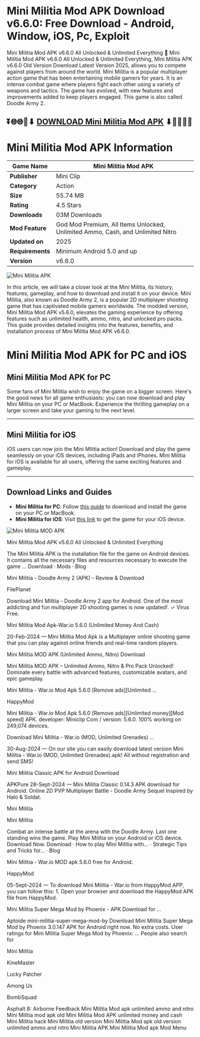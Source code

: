 # Mini Militia Mod APK Download v6.6.0: Free Download - Android, Window, iOS, Pc, Exploit

Mini Militia Mod APK v6.6.0 All Unlocked & Unlimited Everything 👋 Mini Militia Mod APK v6.6.0 All Unlocked & Unlimited Everything, Mini Militia APK v6.6.0 Old Version Download Latest Version 2025, allows you to compete against players from around the world. Mini Militia is a popular multiplayer action game that has been entertaining mobile gamers for years. It is an intense combat game where players fight each other using a variety of weapons and tactics. The game has evolved, with new features and improvements added to keep players engaged. This game is also called Doodle Army 2.

## ⏬🌐🌐📌⬇ [DOWNLOAD Mini Militia Mod APK](https://www.minimilitia-apk.net/) ⬇📌🌐🌐⏬

# Mini Militia Mod APK Information

| **Game Name**       | Mini Militia Mod APK                                   |
|----------------------|-------------------------------------------------------|
| **Publisher**        | Mini Clip                                             |
| **Category**         | Action                                                |
| **Size**             | 55.74 MB                                              |
| **Rating**           | 4.5 Stars                                             |
| **Downloads**        | 03M Downloads                                         |
| **Mod Feature**      | God Mod Premium, All Items Unlocked, Unlimited Ammo, Cash, and Unlimited Nitro |
| **Updated on**       | 2025                                          |
| **Requirements**     | Minimum Android 5.0 and up                            |
| **Version**          | v6.6.0                                                |

![Mini Militia APK](https://github.com/user-attachments/assets/01bb0e02-608f-47d4-952f-96c0f1506a33)


In this article, we will take a closer look at the Mini Militia, its history, features, gameplay, and how to download and install it on your device. Mini Militia, also known as Doodle Army 2, is a popular 2D multiplayer shooting game that has captivated mobile gamers worldwide. The modded version, Mini Militia Mod APK v5.6.0, elevates the gaming experience by offering features such as unlimited health, ammo, nitro, and unlocked pro packs. This guide provides detailed insights into the features, benefits, and installation process of Mini Militia Mod APK v6.6.0.


# Mini Militia Mod APK for PC and iOS

## Mini Militia Mod APK for PC

Some fans of Mini Militia wish to enjoy the game on a bigger screen. Here's the good news for all game enthusiasts: you can now download and play Mini Militia on your PC or MacBook. Experience the thrilling gameplay on a larger screen and take your gaming to the next level.

---

## Mini Militia for iOS

iOS users can now join the Mini Militia action! Download and play the game seamlessly on your iOS devices, including iPads and iPhones. Mini Militia for iOS is available for all users, offering the same exciting features and gameplay.

---

## Download Links and Guides

- **Mini Militia for PC**: Follow [this guide](https://www.minimilitia-apk.net/mini-militia-for-pc/) to download and install the game on your PC or MacBook.  
- **Mini Militia for iOS**: Visit [this link](https://www.minimilitia-apk.net/mini-militia-old-versions/) to get the game for your iOS device.


![Mini Militia MOD APK](https://github.com/user-attachments/assets/45bf735c-54c8-404a-8c38-0b2b23027967)



Mini Militia Mod APK v5.6.0 All Unlocked & Unlimited Everything

The Mini Militia APK is the installation file for the game on Android devices. It contains all the necessary files and resources necessary to execute the game ...
‎Download · ‎Mods · ‎Blog

Mini Militia - Doodle Army 2 (APK) - Review & Download

FilePlanet

Download Mini Militia - Doodle Army 2 app for Android. One of the most addicting and fun multiplayer 2D shooting games is now updated!. ✓ Virus Free.

Mini Militia Mod Apk-War.io 5.6.0 (Unlimited Money And Cash)


20-Feb-2024 — Mini Militia Mod Apk is a Multiplayer online shooting game that you can play against online friends and real-time random players.

Mini Militia MOD APK (Unlimited Ammo, Nitro) Download

Mini Militia MOD APK – Unlimited Ammo, Nitro & Pro Pack Unlocked! Dominate every battle with advanced features, customizable avatars, and epic gameplay.

Mini Militia - War.io Mod Apk 5.6.0 [Remove ads][Unlimited ...

HappyMod

Mini Militia - War.io Mod Apk 5.6.0 [Remove ads][Unlimited money][Mod speed] APK. developer: Miniclip Com / version: 5.6.0. 100% working on 249,074 devices.

Download Mini Militia - War.io (MOD, Unlimited Grenades) ...

30-Aug-2024 — On our site you can easily download latest version Mini Militia - War.io (MOD, Unlimited Grenades).apk! All without registration and send SMS!

Mini Militia Classic APK for Android Download

APKPure
28-Sept-2024 — Mini Militia Classic 0.14.3 APK download for Android. Online 2D PVP Multiplayer Battle - Doodle Army Sequel Inspired by Halo & Soldat.

Mini Militia

Mini Militia

Combat an intense battle at the arena with the Doodle Army. Last one standing wins the game. Play Mini Militia on your Android or iOS device. Download Now.
‎Download · ‎How to play Mini Militia with... · ‎Strategic Tips and Tricks for... · ‎Blog

Mini Militia - War.io MOD apk 5.6.0 free for Android.

HappyMod

05-Sept-2024 — To download Mini Militia - War.io from HappyMod APP, you can follow this: 1. Open your browser and download the HappyMod APK file from HappyMod.

Mini Militia Super Mega Mod by Phoenix - APK Download for ...

Aptoide mini-militia-super-mega-mod-by
Download Mini Militia Super Mega Mod by Phoenix 3.0.147 APK for Android right now. No extra costs. User ratings for Mini Militia Super Mega Mod by Phoenix: ...
People also search for

Mini Militia

KineMaster

Lucky Patcher

Among Us

BombSquad

Asphalt 8: Airborne
Feedback
Mini Militia Mod apk unlimited ammo and nitro
Mini Militia mod apk old
Mini Militia Mod APK unlimited money and cash
Mini Militia hack
Mini Militia old version
Mini Militia Mod apk old version unlimited ammo and nitro
Mini Militia APK
Mini Militia Mod apk Mod Menu
